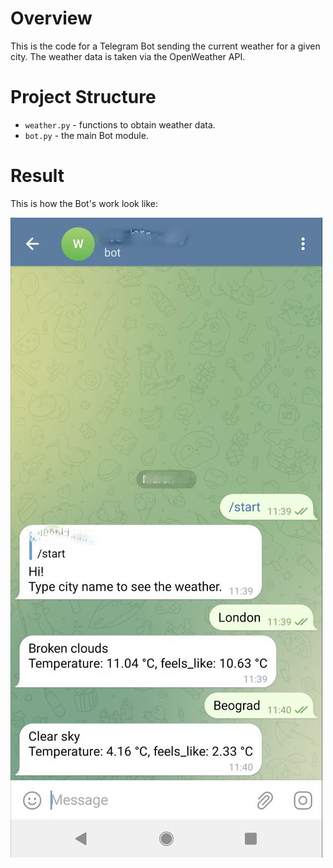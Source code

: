 # Overview

This is the code for a Telegram Bot sending the current weather for a given city.
The weather data is taken via the OpenWeather API.

# Project Structure

* `weather.py` - functions to obtain weather data.
* `bot.py` - the main Bot module.

# Result

This is how the Bot's work look like:

![Telegram Bot work illustration](weather_bot.jpg)
